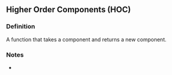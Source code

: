 ## Higher Order Components (HOC)

### Definition

A function that takes a component and returns a new component.

### Notes
* 